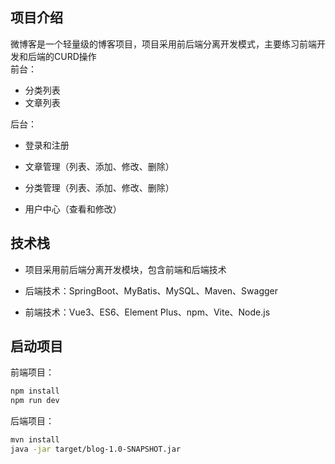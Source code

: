 ## 项目介绍
微博客是一个轻量级的博客项目，项目采用前后端分离开发模式，主要练习前端开发和后端的CURD操作<br/>
前台：
* 分类列表
* 文章列表<br/>

后台：
* 登录和注册

* 文章管理（列表、添加、修改、删除）
* 分类管理（列表、添加、修改、删除）

* 用户中心（查看和修改）

## 技术栈
* 项目采用前后端分离开发模块，包含前端和后端技术
* 后端技术：SpringBoot、MyBatis、MySQL、Maven、Swagger

* 前端技术：Vue3、ES6、Element Plus、npm、Vite、Node.js
## 启动项目

前端项目：
```bash
npm install
npm run dev
```
后端项目：
```bash
mvn install
java -jar target/blog-1.0-SNAPSHOT.jar
```

